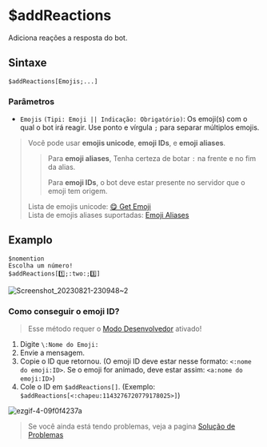 # $addReactions
Adiciona reações a resposta do bot.

## Sintaxe
```
$addReactions[Emojis;...]
```

### Parâmetros 
- `Emojis` `(Tipi: Emoji || Indicação: Obrigatório)`: Os emoji(s) com o qual o bot irá reagir. Use ponto e vírgula `;` para separar múltiplos emojis.

> Você pode usar **emojis unicode**, **emoji IDs**, e **emoji aliases**.
> 
> > Para **emoji aliases**, Tenha certeza de botar `:` na frente e no fim da alias.
> >
> > Para **emoji IDs**, o bot deve estar presente no servidor que o emoji tem origem.
> 
> Lista de emojis unicode: [😋 Get Emoji](https://getemoji.com) \
> Lista de emojis aliases suportadas: [Emoji Aliases](https://botdesignerdiscord.com/public/emoji_alias_list)
## Examplo
```
$nomention
Escolha um número!
$addReactions[1️⃣;:two:;3️⃣]
```
![Screenshot_20230821-230948~2](https://github.com/Kemi-Rawr/bdfd-wiki/assets/111205130/952bb873-04ef-4dc3-aab2-c72f38ed1fd9)

### Como conseguir o emoji ID?

> Esse método requer o [Modo Desenvolvedor](https://support.discord.com/hc/en-us/articles/206346498-Where-can-I-find-my-User-Server-Message-ID-) ativado!

1. Digite `\:Nome do Emoji:`
2. Envie a mensagem.
3. Copie o ID que retornou. (O emoji ID deve estar nesse formato: `<:nome do emoji:ID>`. Se o emoji for animado, deve estar assim: `<a:nome do emoji:ID>`)
4. Cole o ID em `$addReactions[]`. (Exemplo: `$addReactions[<:chapeu:1143276720779178025>]`)

![ezgif-4-09f0f4237a](https://github.com/Kemi-Rawr/bdfd-wiki/assets/111205130/c1e3cd50-6b8b-41cb-ab96-d7d563280296)


> Se você ainda está tendo problemas, veja a pagina [Solução de Problemas](../resources/troubleshooting.md#the-bot-fails-to-add-reactions)
> 
